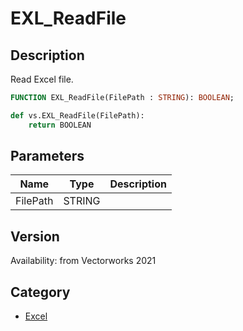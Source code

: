 # EXL_ReadFile

## Description
Read Excel file.

```pascal
FUNCTION EXL_ReadFile(FilePath : STRING): BOOLEAN;
```

```python
def vs.EXL_ReadFile(FilePath):
    return BOOLEAN
```

## Parameters
|Name|Type|Description|
|---|---|---|
|FilePath|STRING|   |

## Version
Availability: from Vectorworks 2021

## Category
* [Excel](../Categories/Excel.md)
